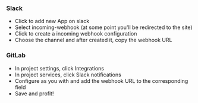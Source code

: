 ---
---

### Slack
- Click to add new App on slack
- Select incoming-webhook (at some point you'll be redirected to the site)
- Click to create a incoming webhook configuration
- Choose the channel and after created it, copy the webhook URL

### GitLab
- In project settings, click Integrations
- In project services, click Slack notifications
- Configure as you with and add the webhook URL to the corresponding field
- Save and profit!
